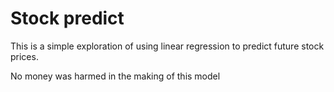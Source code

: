# Stock predict

This is a simple exploration of using linear regression to predict future stock prices.

No money was harmed in the making of this model
